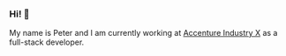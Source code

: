 ### Hi! 👋

My name is Peter and I am currently working at [Accenture Industry X](https://accenture.com/hu-en/about/industry-x-index) as a full-stack developer.
